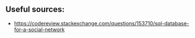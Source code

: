 ## Useful sources:

- https://codereview.stackexchange.com/questions/153710/sql-database-for-a-social-network

